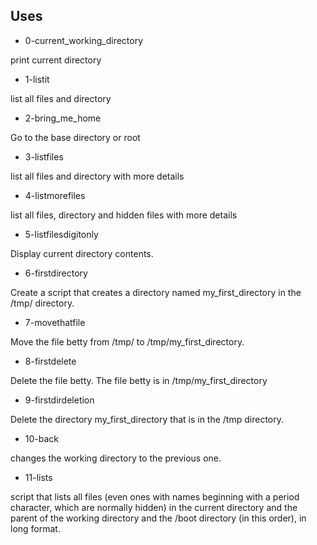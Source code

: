 ## Uses

- 0-current_working_directory

print current directory

- 1-listit

list all files and directory

- 2-bring_me_home

Go to the base directory or root

- 3-listfiles

list all files and directory with more details

- 4-listmorefiles

list all files, directory and hidden files with more details

- 5-listfilesdigitonly

Display current directory contents.

- 6-firstdirectory

Create a script that creates a directory named my_first_directory in the /tmp/ directory.

- 7-movethatfile

Move the file betty from /tmp/ to /tmp/my_first_directory.

- 8-firstdelete

Delete the file betty. The file betty is in /tmp/my_first_directory

- 9-firstdirdeletion

Delete the directory my_first_directory that is in the /tmp directory.

- 10-back

changes the working directory to the previous one.

- 11-lists

script that lists all files (even ones with names beginning with a period character, which are normally hidden) in the current directory and the parent of the working directory and the /boot directory (in this order), in long format.